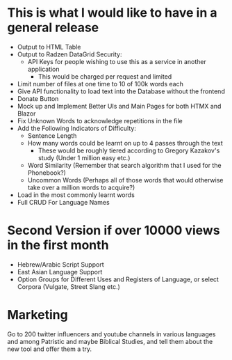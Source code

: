# This is what I would like to have in a general release

- Output to HTML Table
- Output to Radzen DataGrid
Security:
    - API Keys for people wishing to use this as a service in another application
        - This would be charged per request and limited
- Limit number of files at one time to 10 of 100k words each 
- Give API functionality to load text into the Database without the frontend
- Donate Button
- Mock up and Implement Better UIs and Main Pages for both HTMX and Blazor 
- Fix Unknown Words to acknowledge repetitions in the file
- Add the Following Indicators of Difficulty:
    - Sentence Length 
    - How many words could be learnt on up to 4 passes through the text
        - These would be roughly tiered according to Gregory Kazakov's study (Under 1 million easy etc.)
    - Word Similarity (Remember that search algorithm that I used for the Phonebook?)
    - Uncommon Words (Perhaps all of those words that would otherwise take over a million words to acquire?)
- Load in the most commonly learnt words
- Full CRUD For Language Names



# Second Version if over 10000 views in the first month
- Hebrew/Arabic Script Support
- East Asian Language Support
- Option Groups for Different Uses and Registers of Language, or select Corpora (Vulgate, Street Slang etc.)

# Marketing

Go to 200 twitter influencers and youtube channels in various languages and among Patristic and maybe Biblical Studies, and tell them about the new tool and offer them a try.